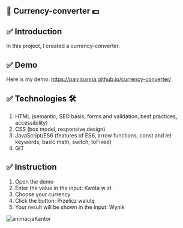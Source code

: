 ## 📁 Currency-converter 💵

## ✅ Introduction 
In this project, I created a currency-converter. 

## ✅ Demo 
Here is my demo:
https://panijoanna.github.io/currency-converter/

## ✅ Technologies 🛠
1. HTML (semantic, SEO basis, forms and validation, best practices, accessibility)
2. CSS (box model, responsive design)
3. JavaScript/ES6 (features of ES6, arrow functions, const and let keywords, basic math, switch, toFixed)
5. GIT

## ✅ Instruction 
1. Open the demo
2. Enter the value in the input: Kwota w zł
3. Choose your currency
4. Click the button: Przelicz walutę
5. Your result will be shown in the input: Wynik

![animacjaKantor](https://user-images.githubusercontent.com/105354955/170208421-18637a87-4951-4c2d-a26e-950b2f153286.gif)


